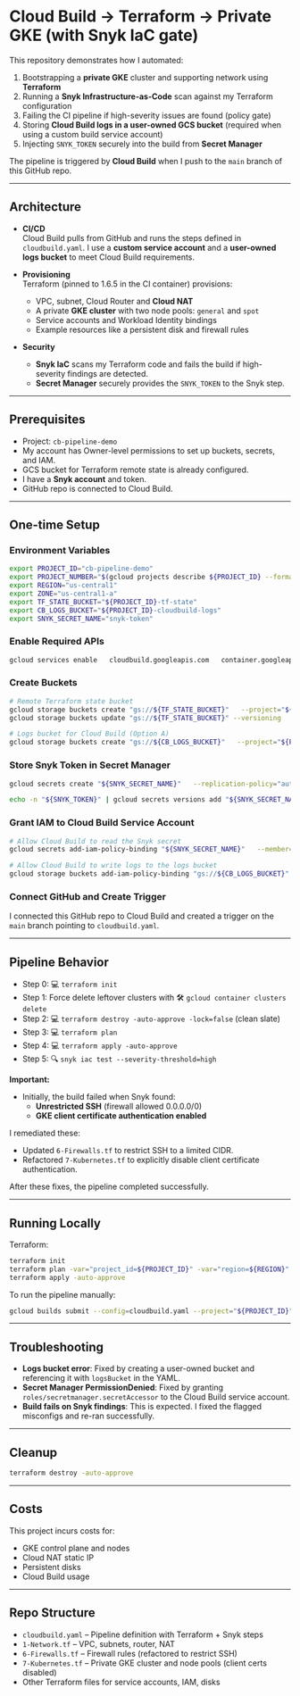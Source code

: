 # Cloud Build → Terraform → Private GKE (with Snyk IaC gate)

This repository demonstrates how I automated:

1. Bootstrapping a **private GKE** cluster and supporting network using **Terraform**  
2. Running a **Snyk Infrastructure-as-Code** scan against my Terraform configuration  
3. Failing the CI pipeline if high-severity issues are found (policy gate)  
4. Storing **Cloud Build logs in a user-owned GCS bucket** (required when using a custom build service account)  
5. Injecting `SNYK_TOKEN` securely into the build from **Secret Manager**

The pipeline is triggered by **Cloud Build** when I push to the `main` branch of this GitHub repo.

---

## Architecture

- **CI/CD**  
  Cloud Build pulls from GitHub and runs the steps defined in `cloudbuild.yaml`. I use a **custom service account** and a **user-owned logs bucket** to meet Cloud Build requirements.

- **Provisioning**  
  Terraform (pinned to 1.6.5 in the CI container) provisions:
  - VPC, subnet, Cloud Router and **Cloud NAT**  
  - A private **GKE cluster** with two node pools: `general` and `spot`  
  - Service accounts and Workload Identity bindings  
  - Example resources like a persistent disk and firewall rules  

- **Security**  
  - **Snyk IaC** scans my Terraform code and fails the build if high-severity findings are detected.  
  - **Secret Manager** securely provides the `SNYK_TOKEN` to the Snyk step.  

---

## Prerequisites

- Project: `cb-pipeline-demo`  
- My account has Owner-level permissions to set up buckets, secrets, and IAM.  
- GCS bucket for Terraform remote state is already configured.  
- I have a **Snyk account** and token.  
- GitHub repo is connected to Cloud Build.

---

## One-time Setup

### Environment Variables

```bash
export PROJECT_ID="cb-pipeline-demo"
export PROJECT_NUMBER="$(gcloud projects describe ${PROJECT_ID} --format='value(projectNumber)')"
export REGION="us-central1"
export ZONE="us-central1-a"
export TF_STATE_BUCKET="${PROJECT_ID}-tf-state"
export CB_LOGS_BUCKET="${PROJECT_ID}-cloudbuild-logs"
export SNYK_SECRET_NAME="snyk-token"
```

### Enable Required APIs

```bash
gcloud services enable   cloudbuild.googleapis.com   container.googleapis.com   compute.googleapis.com   secretmanager.googleapis.com   artifactregistry.googleapis.com   iam.googleapis.com   serviceusage.googleapis.com   --project "${PROJECT_ID}"
```

### Create Buckets

```bash
# Remote Terraform state bucket
gcloud storage buckets create "gs://${TF_STATE_BUCKET}"   --project="${PROJECT_ID}" --location="${REGION}"
gcloud storage buckets update "gs://${TF_STATE_BUCKET}" --versioning

# Logs bucket for Cloud Build (Option A)
gcloud storage buckets create "gs://${CB_LOGS_BUCKET}"   --project="${PROJECT_ID}" --location="${REGION}"
```

### Store Snyk Token in Secret Manager

```bash
gcloud secrets create "${SNYK_SECRET_NAME}"   --replication-policy="automatic"   --project="${PROJECT_ID}"

echo -n "${SNYK_TOKEN}" | gcloud secrets versions add "${SNYK_SECRET_NAME}"   --data-file=- --project="${PROJECT_ID}"
```

### Grant IAM to Cloud Build Service Account

```bash
# Allow Cloud Build to read the Snyk secret
gcloud secrets add-iam-policy-binding "${SNYK_SECRET_NAME}"   --member="serviceAccount:${PROJECT_NUMBER}@cloudbuild.gserviceaccount.com"   --role="roles/secretmanager.secretAccessor"   --project="${PROJECT_ID}"

# Allow Cloud Build to write logs to the logs bucket
gcloud storage buckets add-iam-policy-binding "gs://${CB_LOGS_BUCKET}"   --member="serviceAccount:${PROJECT_NUMBER}@cloudbuild.gserviceaccount.com"   --role="roles/storage.objectAdmin"
```

### Connect GitHub and Create Trigger

I connected this GitHub repo to Cloud Build and created a trigger on the `main` branch pointing to `cloudbuild.yaml`.

---

## Pipeline Behavior

- Step 0: 💻 `terraform init`  
- Step 1: Force delete leftover clusters with 🛠️ `gcloud container clusters delete`  
- Step 2: 💻 `terraform destroy -auto-approve -lock=false` (clean slate)  
- Step 3: 💻 `terraform plan`  
- Step 4: 💻 `terraform apply -auto-approve`  
- Step 5: 🔍 `snyk iac test --severity-threshold=high`  

**Important:**  
- Initially, the build failed when Snyk found:
  - **Unrestricted SSH** (firewall allowed 0.0.0.0/0)  
  - **GKE client certificate authentication enabled**  

I remediated these:  
- Updated `6-Firewalls.tf` to restrict SSH to a limited CIDR.  
- Refactored `7-Kubernetes.tf` to explicitly disable client certificate authentication.  

After these fixes, the pipeline completed successfully.

---

## Running Locally

Terraform:

```bash
terraform init
terraform plan -var="project_id=${PROJECT_ID}" -var="region=${REGION}"
terraform apply -auto-approve
```

To run the pipeline manually:

```bash
gcloud builds submit --config=cloudbuild.yaml --project="${PROJECT_ID}"
```

---

## Troubleshooting

- **Logs bucket error**: Fixed by creating a user-owned bucket and referencing it with `logsBucket` in the YAML.  
- **Secret Manager PermissionDenied**: Fixed by granting `roles/secretmanager.secretAccessor` to the Cloud Build service account.  
- **Build fails on Snyk findings**: This is expected. I fixed the flagged misconfigs and re-ran successfully.  

---

## Cleanup

```bash
terraform destroy -auto-approve
```

---

## Costs

This project incurs costs for:  
- GKE control plane and nodes  
- Cloud NAT static IP  
- Persistent disks  
- Cloud Build usage  

---

## Repo Structure

- `cloudbuild.yaml` – Pipeline definition with Terraform + Snyk steps  
- `1-Network.tf` – VPC, subnets, router, NAT  
- `6-Firewalls.tf` – Firewall rules (refactored to restrict SSH)  
- `7-Kubernetes.tf` – Private GKE cluster and node pools (client certs disabled)  
- Other Terraform files for service accounts, IAM, disks  
